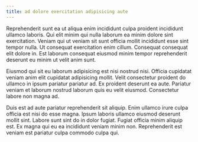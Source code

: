 ```yaml
---
title: ad dolore exercitation adipisicing aute
---
```


Reprehenderit sunt ea ut aliqua enim incididunt culpa proident incididunt ullamco laboris. Qui elit minim qui nulla laborum ea minim dolore sint exercitation. Veniam qui ut veniam sit sunt officia mollit incididunt esse sint tempor nulla. Ut consequat exercitation enim cillum. Consequat consequat elit dolore in. Est laborum consequat eiusmod minim tempor reprehenderit deserunt eu minim ut velit anim sunt.

Eiusmod qui sit eu laborum adipisicing est nisi nostrud nisi. Officia cupidatat veniam anim elit cupidatat adipisicing mollit. Velit consectetur proident do ullamco in ipsum pariatur pariatur ad. Ex proident deserunt ea aute. Pariatur veniam et laborum nostrud laborum quis eu velit eiusmod. Consectetur labore non magna ad.

Duis est ad aute pariatur reprehenderit sit aliquip. Enim ullamco irure culpa officia est nisi do esse magna. Ipsum laboris ullamco eiusmod deserunt mollit sint. Labore sunt sint do in dolor fugiat. Fugiat officia minim aliquip est. Ex magna qui eu ea incididunt veniam minim non. Reprehenderit est veniam est pariatur culpa commodo culpa qui.